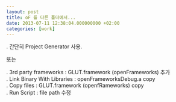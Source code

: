 ```yaml
---
layout: post
title: oF 를 다른 폴더에서...
date: 2013-07-11 12:38:04.000000000 +02:00
categories: [work]
---
```

<p>. 간단히 Project Generator 사용.</p>
<p>또는</p>
<p>. 3rd party frameworks : GLUT.framework (openFrameworks) 추가<br />
. Link Binary With Libraries : openFrameworksDebug.a copy<br />
. Copy files : GLUT.framework (openfRameworks) copy<br />
. Run Script : file path 수정</p>
